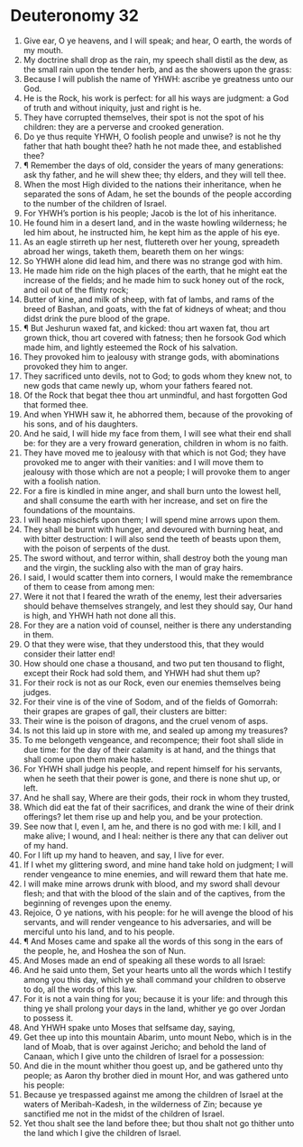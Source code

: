 ﻿# Deuteronomy  32
1. Give ear, O ye heavens, and I will speak; and hear, O earth, the words of my mouth. 
2. My doctrine shall drop as the rain, my speech shall distil as the dew, as the small rain upon the tender herb, and as the showers upon the grass: 
3. Because I will publish the name of YHWH: ascribe ye greatness unto our God. 
4. He is the Rock, his work is perfect: for all his ways are judgment: a God of truth and without iniquity, just and right is he. 
5. They have corrupted themselves, their spot is not the spot of his children: they are a perverse and crooked generation. 
6. Do ye thus requite YHWH, O foolish people and unwise? is not he thy father that hath bought thee? hath he not made thee, and established thee? 
7. ¶ Remember the days of old, consider the years of many generations: ask thy father, and he will shew thee; thy elders, and they will tell thee. 
8. When the most High divided to the nations their inheritance, when he separated the sons of Adam, he set the bounds of the people according to the number of the children of Israel. 
9. For YHWH’s portion is his people; Jacob is the lot of his inheritance. 
10. He found him in a desert land, and in the waste howling wilderness; he led him about, he instructed him, he kept him as the apple of his eye. 
11. As an eagle stirreth up her nest, fluttereth over her young, spreadeth abroad her wings, taketh them, beareth them on her wings: 
12. So YHWH alone did lead him, and there was no strange god with him. 
13. He made him ride on the high places of the earth, that he might eat the increase of the fields; and he made him to suck honey out of the rock, and oil out of the flinty rock; 
14. Butter of kine, and milk of sheep, with fat of lambs, and rams of the breed of Bashan, and goats, with the fat of kidneys of wheat; and thou didst drink the pure blood of the grape. 
15. ¶ But Jeshurun waxed fat, and kicked: thou art waxen fat, thou art grown thick, thou art covered with fatness; then he forsook God which made him, and lightly esteemed the Rock of his salvation. 
16. They provoked him to jealousy with strange gods, with abominations provoked they him to anger. 
17. They sacrificed unto devils, not to God; to gods whom they knew not, to new gods that came newly up, whom your fathers feared not. 
18. Of the Rock that begat thee thou art unmindful, and hast forgotten God that formed thee. 
19. And when YHWH saw it, he abhorred them, because of the provoking of his sons, and of his daughters. 
20. And he said, I will hide my face from them, I will see what their end shall be: for they are a very froward generation, children in whom is no faith. 
21. They have moved me to jealousy with that which is not God; they have provoked me to anger with their vanities: and I will move them to jealousy with those which are not a people; I will provoke them to anger with a foolish nation. 
22. For a fire is kindled in mine anger, and shall burn unto the lowest hell, and shall consume the earth with her increase, and set on fire the foundations of the mountains. 
23. I will heap mischiefs upon them; I will spend mine arrows upon them. 
24. They shall be burnt with hunger, and devoured with burning heat, and with bitter destruction: I will also send the teeth of beasts upon them, with the poison of serpents of the dust. 
25. The sword without, and terror within, shall destroy both the young man and the virgin, the suckling also with the man of gray hairs. 
26. I said, I would scatter them into corners, I would make the remembrance of them to cease from among men: 
27. Were it not that I feared the wrath of the enemy, lest their adversaries should behave themselves strangely, and lest they should say, Our hand is high, and YHWH hath not done all this. 
28. For they are a nation void of counsel, neither is there any understanding in them. 
29. O that they were wise, that they understood this, that they would consider their latter end! 
30. How should one chase a thousand, and two put ten thousand to flight, except their Rock had sold them, and YHWH had shut them up? 
31. For their rock is not as our Rock, even our enemies themselves being judges. 
32. For their vine is of the vine of Sodom, and of the fields of Gomorrah: their grapes are grapes of gall, their clusters are bitter: 
33. Their wine is the poison of dragons, and the cruel venom of asps. 
34. Is not this laid up in store with me, and sealed up among my treasures? 
35. To me belongeth vengeance, and recompence; their foot shall slide in due time: for the day of their calamity is at hand, and the things that shall come upon them make haste. 
36. For YHWH shall judge his people, and repent himself for his servants, when he seeth that their power is gone, and there is none shut up, or left. 
37. And he shall say, Where are their gods, their rock in whom they trusted, 
38. Which did eat the fat of their sacrifices, and drank the wine of their drink offerings? let them rise up and help you, and be your protection. 
39. See now that I, even I, am he, and there is no god with me: I kill, and I make alive; I wound, and I heal: neither is there any that can deliver out of my hand. 
40. For I lift up my hand to heaven, and say, I live for ever. 
41. If I whet my glittering sword, and mine hand take hold on judgment; I will render vengeance to mine enemies, and will reward them that hate me. 
42. I will make mine arrows drunk with blood, and my sword shall devour flesh; and that with the blood of the slain and of the captives, from the beginning of revenges upon the enemy. 
43. Rejoice, O ye nations, with his people: for he will avenge the blood of his servants, and will render vengeance to his adversaries, and will be merciful unto his land, and to his people. 
44. ¶ And Moses came and spake all the words of this song in the ears of the people, he, and Hoshea the son of Nun. 
45. And Moses made an end of speaking all these words to all Israel: 
46. And he said unto them, Set your hearts unto all the words which I testify among you this day, which ye shall command your children to observe to do, all the words of this law. 
47. For it is not a vain thing for you; because it is your life: and through this thing ye shall prolong your days in the land, whither ye go over Jordan to possess it. 
48. And YHWH spake unto Moses that selfsame day, saying, 
49. Get thee up into this mountain Abarim, unto mount Nebo, which is in the land of Moab, that is over against Jericho; and behold the land of Canaan, which I give unto the children of Israel for a possession: 
50. And die in the mount whither thou goest up, and be gathered unto thy people; as Aaron thy brother died in mount Hor, and was gathered unto his people: 
51. Because ye trespassed against me among the children of Israel at the waters of Meribah-Kadesh, in the wilderness of Zin; because ye sanctified me not in the midst of the children of Israel. 
52. Yet thou shalt see the land before thee; but thou shalt not go thither unto the land which I give the children of Israel. 
